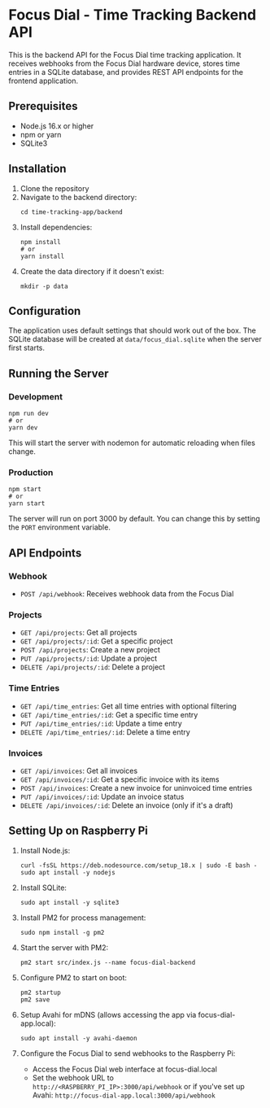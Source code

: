 # Focus Dial - Time Tracking Backend API

This is the backend API for the Focus Dial time tracking application. It receives webhooks from the Focus Dial hardware device, stores time entries in a SQLite database, and provides REST API endpoints for the frontend application.

## Prerequisites

- Node.js 16.x or higher
- npm or yarn
- SQLite3

## Installation

1. Clone the repository
2. Navigate to the backend directory:
   ```
   cd time-tracking-app/backend
   ```
3. Install dependencies:
   ```
   npm install
   # or
   yarn install
   ```
4. Create the data directory if it doesn't exist:
   ```
   mkdir -p data
   ```

## Configuration

The application uses default settings that should work out of the box. The SQLite database will be created at `data/focus_dial.sqlite` when the server first starts.

## Running the Server

### Development

```
npm run dev
# or
yarn dev
```

This will start the server with nodemon for automatic reloading when files change.

### Production

```
npm start
# or
yarn start
```

The server will run on port 3000 by default. You can change this by setting the `PORT` environment variable.

## API Endpoints

### Webhook

- `POST /api/webhook`: Receives webhook data from the Focus Dial

### Projects

- `GET /api/projects`: Get all projects
- `GET /api/projects/:id`: Get a specific project
- `POST /api/projects`: Create a new project
- `PUT /api/projects/:id`: Update a project
- `DELETE /api/projects/:id`: Delete a project

### Time Entries

- `GET /api/time_entries`: Get all time entries with optional filtering
- `GET /api/time_entries/:id`: Get a specific time entry
- `PUT /api/time_entries/:id`: Update a time entry
- `DELETE /api/time_entries/:id`: Delete a time entry

### Invoices

- `GET /api/invoices`: Get all invoices
- `GET /api/invoices/:id`: Get a specific invoice with its items
- `POST /api/invoices`: Create a new invoice for uninvoiced time entries
- `PUT /api/invoices/:id`: Update an invoice status
- `DELETE /api/invoices/:id`: Delete an invoice (only if it's a draft)

## Setting Up on Raspberry Pi

1. Install Node.js:
   ```
   curl -fsSL https://deb.nodesource.com/setup_18.x | sudo -E bash -
   sudo apt install -y nodejs
   ```

2. Install SQLite:
   ```
   sudo apt install -y sqlite3
   ```

3. Install PM2 for process management:
   ```
   sudo npm install -g pm2
   ```

4. Start the server with PM2:
   ```
   pm2 start src/index.js --name focus-dial-backend
   ```

5. Configure PM2 to start on boot:
   ```
   pm2 startup
   pm2 save
   ```

6. Setup Avahi for mDNS (allows accessing the app via focus-dial-app.local):
   ```
   sudo apt install -y avahi-daemon
   ```

7. Configure the Focus Dial to send webhooks to the Raspberry Pi:
   - Access the Focus Dial web interface at focus-dial.local
   - Set the webhook URL to `http://<RASPBERRY_PI_IP>:3000/api/webhook`
   or if you've set up Avahi: `http://focus-dial-app.local:3000/api/webhook` 